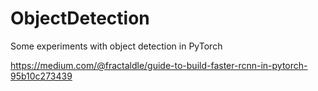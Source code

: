 # ObjectDetection
Some experiments with object detection in PyTorch


https://medium.com/@fractaldle/guide-to-build-faster-rcnn-in-pytorch-95b10c273439